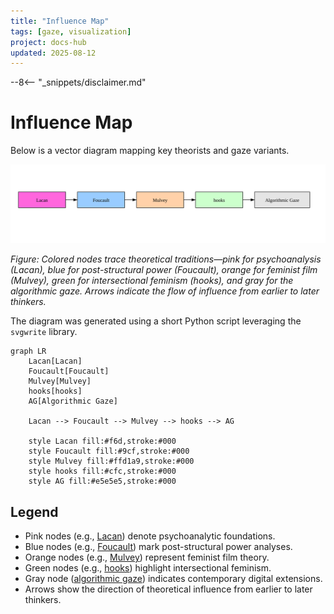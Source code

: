 ```yaml
---
title: "Influence Map"
tags: [gaze, visualization]
project: docs-hub
updated: 2025-08-12
---
```


--8<-- "_snippets/disclaimer.md"

# Influence Map

Below is a vector diagram mapping key theorists and gaze variants.

![Diagram with a pink Lacan node leading via arrows to a blue Foucault node, an orange Mulvey node, a green hooks node, and a gray algorithmic gaze node, illustrating the flow of theoretical influence](img/influence-map.svg)

*Figure: Colored nodes trace theoretical traditions—pink for psychoanalysis (Lacan), blue for post-structural power (Foucault), orange for feminist film (Mulvey), green for intersectional feminism (hooks), and gray for the algorithmic gaze. Arrows indicate the flow of influence from earlier to later thinkers.*

The diagram was generated using a short Python script leveraging the `svgwrite` library.

```mermaid
graph LR
    Lacan[Lacan]
    Foucault[Foucault]
    Mulvey[Mulvey]
    hooks[hooks]
    AG[Algorithmic Gaze]

    Lacan --> Foucault --> Mulvey --> hooks --> AG

    style Lacan fill:#f6d,stroke:#000
    style Foucault fill:#9cf,stroke:#000
    style Mulvey fill:#ffd1a9,stroke:#000
    style hooks fill:#cfc,stroke:#000
    style AG fill:#e5e5e5,stroke:#000
```

## Legend

- Pink nodes (e.g., [Lacan](gaze_bibliography.md)) denote psychoanalytic foundations.
- Blue nodes (e.g., [Foucault](gaze_bibliography.md)) mark post-structural power analyses.
- Orange nodes (e.g., [Mulvey](gaze_bibliography.md)) represent feminist film theory.
- Green nodes (e.g., [hooks](gaze_bibliography.md)) highlight intersectional feminism.
- Gray node ([algorithmic gaze](gaze_bibliography.md)) indicates contemporary digital extensions.
- Arrows show the direction of theoretical influence from earlier to later thinkers.
